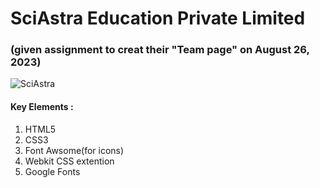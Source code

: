 <h1>SciAstra Education Private Limited</h1>

<h3>(given assignment to creat their "Team page" on August 26, 2023)</h3>


![SciAstra](https://github.com/Santanu1908/SciAstra-team-WebPage/assets/134942903/e24f7544-166b-4126-a089-2452c7d8b0a2)

<h4>Key Elements :</h4>
   <ol type="1">
   <li>HTML5</li>
   <li>CSS3</li>
   <li>Font Awsome(for icons)</li>
   <li>Webkit CSS extention</li>
   <li>Google Fonts</li>
   </ol>

